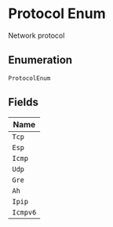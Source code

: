 
# Protocol Enum

Network protocol

## Enumeration

`ProtocolEnum`

## Fields

| Name |
|  --- |
| `Tcp` |
| `Esp` |
| `Icmp` |
| `Udp` |
| `Gre` |
| `Ah` |
| `Ipip` |
| `Icmpv6` |

